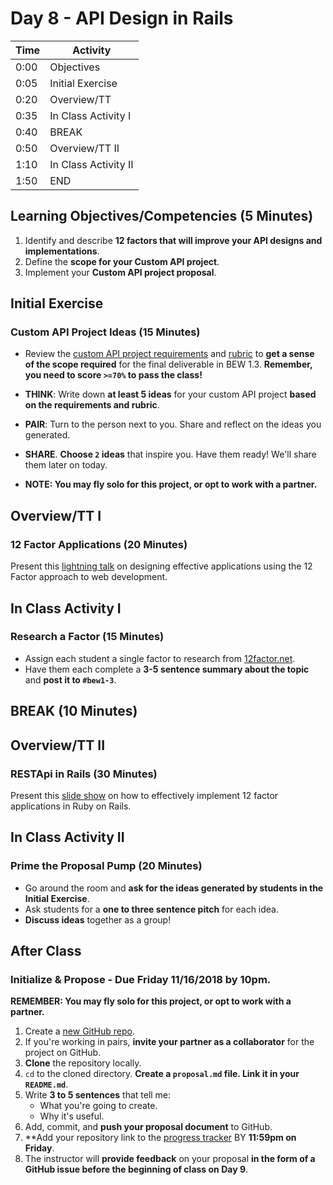 # Day 8 - API Design in Rails

| Time | Activity             |
| ---- | -------------------- |
| 0:00 | Objectives           |
| 0:05 | Initial Exercise     |
| 0:20 | Overview/TT          |
| 0:35 | In Class Activity I  |
| 0:40 | BREAK                |
| 0:50 | Overview/TT II       |
| 1:10 | In Class Activity II |
| 1:50 | END                  |

## Learning Objectives/Competencies (5 Minutes)

1. Identify and describe **12 factors that will improve your API designs and implementations**.
1. Define the **scope for your Custom API project**.
1. Implement your **Custom API project proposal**.

## Initial Exercise

### Custom API Project Ideas (15 Minutes)

- Review the [custom API project requirements](../Projects/custom-api-requirements.md) and [rubric](../Projects/custom-api-rubric.md) to **get a sense of the scope required** for the final deliverable in BEW 1.3. **Remember, you need to score `>=70%` to pass the class!**

- **THINK**: Write down **at least 5 ideas** for your custom API project **based on the requirements and rubric**.

- **PAIR**: Turn to the person next to you. Share and reflect on the ideas you generated.

- **SHARE**. **Choose `2` ideas** that inspire you. Have them ready! We'll share them later on today.

- **NOTE: You may fly solo for this project, or opt to work with a partner.**

## Overview/TT I

### 12 Factor Applications (20 Minutes)

Present this [lightning talk](12factor-lightning.pdf) on designing effective applications using the 12 Factor approach to web development.

## In Class Activity I

### Research a Factor (15 Minutes)

- Assign each student a single factor to research from [12factor.net](https://12factor.net).
- Have them each complete a **3-5 sentence summary about the topic** and **post it to `#bew1-3`**.

## BREAK (10 Minutes)

## Overview/TT II

### RESTApi in Rails (30 Minutes)

Present this [slide show](https://rubygarage.github.io/slides/api) on how to effectively implement 12 factor applications in Ruby on Rails.

## In Class Activity II

### Prime the Proposal Pump (20 Minutes)

- Go around the room and **ask for the ideas generated by students in the Initial Exercise**.
- Ask students for a **one to three sentence pitch** for each idea.
- **Discuss ideas** together as a group!

## After Class

### Initialize & Propose - Due Friday 11/16/2018 by 10pm.

**REMEMBER: You may fly solo for this project, or opt to work with a partner.**

1. Create a [new GitHub repo](https://github.com/new).
1. If you're working in pairs, **invite your partner as a collaborator** for the project on GitHub.
1. **Clone** the repository locally.
1. `cd` to the cloned directory. **Create a `proposal.md` file. Link it in your `README.md`**.
1. Write **3 to 5 sentences** that tell me:
    - What you're going to create.
    - Why it's useful.
1. Add, commit, and **push your proposal document** to GitHub.
1. **Add your repository link to the [progress tracker](https://make.sc/trackbew1.3) BY **11:59pm on Friday**.
1. The instructor will **provide feedback** on your proposal **in the form of a GitHub issue before the beginning of class on Day 9**.
